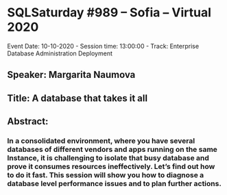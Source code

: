 # SQLSaturday #989 – Sofia – Virtual 2020
Event Date: 10-10-2020 - Session time: 13:00:00 - Track: Enterprise Database Administration  Deployment
## Speaker: Margarita Naumova
## Title: A database that takes it all
## Abstract:
### In a consolidated environment, where you have several databases of different vendors and apps running on the same Instance, it is challenging to isolate that busy database and prove it consumes resources ineffectively. Let’s find out how to do it fast. This session will show you how to diagnose a database level performance issues and to plan further actions.
